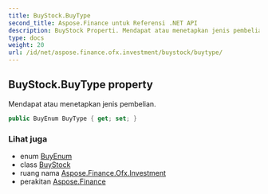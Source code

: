```yaml
---
title: BuyStock.BuyType
second_title: Aspose.Finance untuk Referensi .NET API
description: BuyStock Properti. Mendapat atau menetapkan jenis pembelian.
type: docs
weight: 20
url: /id/net/aspose.finance.ofx.investment/buystock/buytype/
---
```

## BuyStock.BuyType property

Mendapat atau menetapkan jenis pembelian.

```csharp
public BuyEnum BuyType { get; set; }
```

### Lihat juga

* enum [BuyEnum](../../buyenum/)
* class [BuyStock](../)
* ruang nama [Aspose.Finance.Ofx.Investment](../../buystock/)
* perakitan [Aspose.Finance](../../../)


